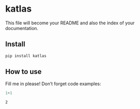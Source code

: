# katlas

<!-- WARNING: THIS FILE WAS AUTOGENERATED! DO NOT EDIT! -->

This file will become your README and also the index of your
documentation.

## Install

``` sh
pip install katlas
```

## How to use

Fill me in please! Don’t forget code examples:

``` python
1+1
```

    2
